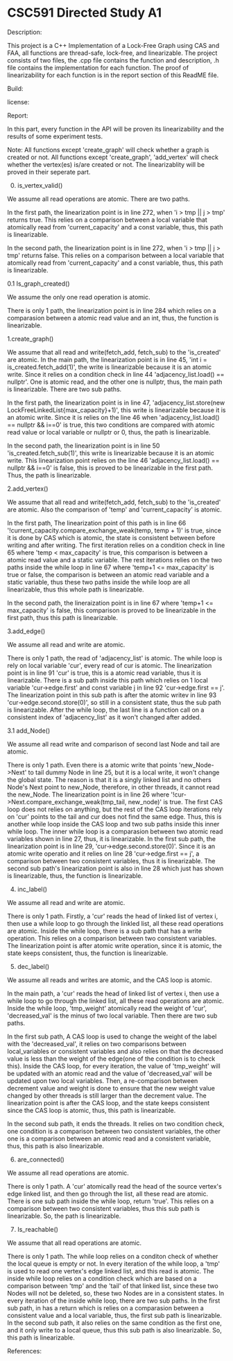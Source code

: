 # CSC591 Directed Study A1

Description:

This project is a C++ Implementation of a Lock-Free Graph using CAS and FAA, all functions are thread-safe, lock-free, and linearizable. The project consists of two files, the .cpp file contains the function and description, .h file contains the implementation for each function. The proof of linearizability for each function is in the report section of this ReadME file.


Build:


license:


Report:

In this part, every function in the API will be proven its linearizability and the results of some experiment tests.

Note: All functions except 'create_graph' will check whether a graph is created or not. All functions except 'create_graph', 'add_vertex' will check whether the vertex(es) is/are created or not. The linearizablity will be proved in their seperate part. 

0. is_vertex_valid()

We assume all read operations are atomic. There are two paths.

In the first path, the linearization point is in line 272, when 'i > tmp || j > tmp' returns true. This relies on a comparison between a local variable that atomically read from 'current_capacity' and a const variable, thus, this path is linearizable. 

In the second path, the linearization point is in line 272, when 'i > tmp || j > tmp' returns false. This relies on a comparison between a local variable that atomically read from 'current_capacity' and a const variable, thus, this path is linearizable. 


0.1 Is_graph_created()

We assume the only one read operation is atomic.

There is only 1 path, the linearization point is in line 284 which relies on a comparasion between a atomic read value and an int, thus, the function is linearizable. 


1.create_graph()

We assume that all read and write(fetch_add, fetch_sub) to the 'is_created' are atomic. In the main path, the linearization point is in line 45, 'int i = is_created.fetch_add(1)', the write is linearizable because it is an atomic write. Since it relies on a condition check in line 44 'adjacency_list.load() == nullptr'. One is atomic read, and the other one is nullptr, thus, the main path is linearizable. There are two sub paths.

In the first path, the linearization point is in line 47, 'adjacency_list.store(new LockFreeLinkedList{max_capacity}+1)', this write is linearizable because it is an atomic write. Since it is relies on the line 46 when 'adjacency_list.load() == nullptr && i==0' is true, this two conditions are compared with atomic read value or local variable or nullptr or 0, thus, the path is linearizable. 

In the second path, the linearization point is in line 50 'is_created.fetch_sub(1)', this write is linearizable because it is an atomic write. This linearization point relies on the line 46 'adjacency_list.load() == nullptr && i==0' is false, this is proved to be linearizable in the first path. Thus, the path is linearizable.


2.add_vertex()

We assume that all read and write(fetch_add, fetch_sub) to the 'is_created' are atomic. Also the comparison of 'temp' and 'current_capacity' is atomic. 

In the first path, The linearization point of this path is in line 66 '!current_capacity.compare_exchange_weak(temp, temp + 1)' is true, since it is done by CAS which is atomic, the state is consistent between before writing and after writing. The first iteration relies on a condition check in line 65 where 'temp < max_capacity' is true, this comparison is between a atomic read value and a static variable. The rest iterations relies on the two paths inside the while loop in line 67 where 'temp+1 <= max_capacity' is true or false, the comparison is between an atomic read variable and a static variable, thus these two paths inside the while loop are all linearizable, thus this whole path is linearizable.

In the second path, the lineraization point is in line 67 where 'temp+1 <= max_capacity' is false, this comparison is proved to be linearizable in the first path, thus this path is linearizable. 


3.add_edge()

We assume all read and write are atomic. 

There is only 1 path, the read of 'adjacency_list' is atomic. The while loop is rely on local variable 'cur', every read of cur is atomic. The linearization point is in line 91 'cur' is true, this is a atomic read variable, thus it is linearizable. There is a sub path inside this path which relies on 1 local variable 'cur->edge.first' and const variable j in line 92 'cur->edge.first == j'. The linearization point in this sub path is after the atomic writev in line 93 'cur->edge.second.store(0)', so still in a consistent state, thus the sub path is linearizable. After the while loop, the last line is a function call on a consistent index of 'adjacency_list' as it won't changed after added.


3.1 add_Node()

We assume all read write and comparison of second last Node and tail are atomic.

There is only 1 path. Even there is a atomic write that points 'new_Node->Next' to tail dummy Node in line 25, but it is a local write, it won't change the global state. The reason is that it is a singly linked list and no others Node's Next point to new_Node, therefore, in other threads, it cannot read the new_Node. The linearization point is in line 26 where '!cur->Next.compare_exchange_weak(tmp_tail, new_node)' is true. The first CAS loop does not relies on anything, but the rest of the CAS loop iterations rely on 'cur' points to the tail and cur does not find the same edge. Thus, this is another while loop inside the CAS loop and two sub paths inside this inner while loop. The inner while loop is a comparasion between two atomic read variables shown in line 27, thus, it is linearizable. In the first sub path, the linearization point is in line 29, 'cur->edge.second.store(0)'. Since it is an atomic write operatio and it relies on line 28 'cur->edge.first == j', a comparison between two consistent variables, thus it is linearizable. The second sub path's linearization point is also in line 28 which just has shown is linearizable, thus, the function is linearizable. 


4. inc_label()

We assume all read and write are atomic. 

There is only 1 path. Firstly, a 'cur' reads the head of linked list of vertex i, then use a while loop to go through the linkled list, all these read operations are atomic. Inside the while loop, there is a sub path that has a write operation. This relies on a comparison between two consistent variables. The linearization point is after atomic write operation, since it is atomic, the state keeps consistent, thus, the function is linearizable. 


5. dec_label()

We assume all reads and writes are atomic, and the CAS loop is atomic.

In the main path, a 'cur' reads the head of linked list of vertex i, then use a while loop to go through the linked list, all these read operations are atomic. Inside the while loop, 'tmp_weight' atomically read the weight of 'cur', 'decreased_val' is the minus of two local variable. Then there are two sub paths.

In the first sub path, A CAS loop is used to change the weight of the label with the 'decreased_val', it relies on two comparisons between local_variables or consistent variables and also relies on that the decreased value is less than the weight of the edge(one of the condition is to check this). Inside the CAS loop, for every iteration, the value of 'tmp_weight' will be updated with an atomic read and the value of 'decreased_val' will be updated upon two local variables. Then, a re-comparison between decrement value and weight is done to ensure that the new weight value changed by other threads is still larger than the decrement value. The linearization point is after the CAS loop, and the state keeps consistent since the CAS loop is atomic, thus, this path is linearizable. 

In the second sub path, it ends the threads. It relies on two condition check, one condition is a comparison between two consistent variables, the other one is a comparison between an atomic read and a consistent variable, thus, this path is also linearizable. 


6. are_connected()

We assume all read operations are atomic.

There is only 1 path. A 'cur' atomically read the head of the source vertex's edge linked list, and then go through the list, all these read are atomic. There is one sub path inside the while loop, return 'true'. This relies on a comparison between two consistent variables, thus this sub path is linearizable. So, the path is linearizable. 


7. Is_reachable()

We assume that all read operations are atomic.

There is only 1 path. The while loop relies on a conditon check of whether the local queue is empty or not. In every iteration of the while loop, a 'tmp' is used to read one vertex's edge linked list, and this read is atomic. The inside while loop relies on a condition check which are based on a comparison between 'tmp' and the 'tail' of that linked list, since these two Nodes will not be deleted, so, these two Nodes are in a consistent states. In every iteration of the inside while loop, there are two sub paths. In the first sub path, in has a return which is relies on a comparasion between a consistent value and a local variable, thus, the first sub path is linearizable. In the second sub path, it also relies on the same condition as the first one, and it only write to a local queue, thus this sub path is also linearizable. So, this path is linearizable. 




References:
